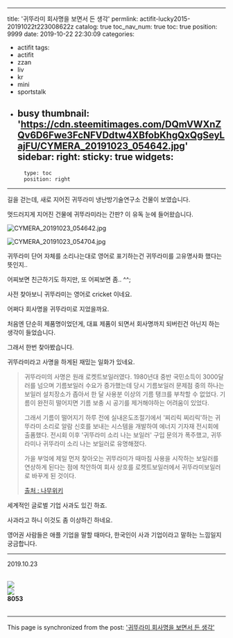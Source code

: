 
---
title: '귀뚜라미 회사명을 보면서 든 생각'
permlink: actifit-lucky2015-20191022t223008622z
catalog: true
toc_nav_num: true
toc: true
position: 9999
date: 2019-10-22 22:30:09
categories:
- actifit
tags:
- actifit
- zzan
- liv
- kr
- mini
- sportstalk
- busy
thumbnail: 'https://cdn.steemitimages.com/DQmVWXnZQv6D6Fwe3FcNFVDdtw4XBfobKhgQxQgSeyLajFU/CYMERA_20191023_054642.jpg'
sidebar:
    right:
        sticky: true
widgets:
    -
        type: toc
        position: right
---


길을 걷는데,
새로 지어진 귀뚜라미  냉난방기술연구소 건물이 보였습니다.

멋드러지게 지어진 건물에 귀뚜라미라는 간판? 이 유독 눈에 들어왔습니다.

![CYMERA_20191023_054642.jpg](https://cdn.steemitimages.com/DQmVWXnZQv6D6Fwe3FcNFVDdtw4XBfobKhgQxQgSeyLajFU/CYMERA_20191023_054642.jpg)

![CYMERA_20191023_054704.jpg](https://cdn.steemitimages.com/DQmZoEnzXKuNhRRqZGo2sWMuBhY7Hiaspt4CAkDWddxJCLK/CYMERA_20191023_054704.jpg)

귀뚜라미 단어 자체를 소리나는대로 영어로 표기하는건 귀뚜라미를 고유명사화 했다는 뜻인지..

어찌보면 친근하기도 하지만, 또 어찌보면 좀.. ^^;

사전 찾아보니 귀뚜라미는 영어로 cricket 이네요.

어쩌다 회사명을 귀뚜라미로 지었을까요.

처음엔 단순히 제품명이었던게, 대표 제품이 되면서 회사명까지 되버린건 아닌지 하는 생각이 들었습니다.

그래서 한번 찾아봤습니다.

귀뚜라미라고 사명을 하게된 재밌는 일화가 있네요.

>귀뚜라미의 사명은 원래 로켓트보일러였다. 1980년대 중반 국민소득이 3000달러를 넘으며 기름보일러 수요가 증가했는데 당시 기름보일러 문제점 중의 하나는 보일러 설치장소가 좁아서 한 달 사용분 이상의 기름 탱크를 부착할 수 없었다. 기름이 완전히 떨어지면 기름 보충 시 공기를 제거해야하는 어려움이 있었다.
>
>그래서 기름이 떨어지기 하루 전에 실내온도조절기에서 '찌리릭 찌리릭'하는 귀뚜라미 소리로 알람 신호를 보내는 시스템을 개발하여 에너지 기자재 전시회에 출품했다. 전시회 이후 '귀뚜라미 소리 나는 보일러' 구입 문의가 폭주했고, 귀뚜라미나 귀뚜라미 소리 나는 보일러로 유명해졌다.
>
>가을 부엌에 제일 먼저 찾아오는 귀뚜라미가 때마침 사용을 시작하는 보일러를 연상하게 된다는 점에 착안하여 회사 상호를 로켓트보일러에서 귀뚜라미보일러로 바꾸게 된 것이다.
>
>[출처 : 나무위키](https://namu.wiki/w/%EA%B7%80%EB%9A%9C%EB%9D%BC%EB%AF%B8%EA%B7%B8%EB%A3%B9)
>


세계적인 글로벌 기업 사과도 있긴 하죠.

사과라고 하니 이것도 좀 이상하긴 하네요.

영어권 사람들은 애플 기업을 말할 때마다, 한국인이 사과 기업이라고 말하는 느낌일지 궁금합니다.


***

2019.10.23

<br><img src="https://cdn.steemitimages.com/DQmXv9QWiAYiLCSr3sKxVzUJVrgin3ZZWM2CExEo3fd5GUS/sep3.png"><br><table>	<tr>		<img src="https://cdn.steemitimages.com/DQmRgAoqi4vUVymaro8hXdRraNX6LHkXhMRBZxEo5vVWXDN/ACTIVITYCOUNT.png">	</tr>	<tr>		<div class="text-center"><b>8053</b></div>	</tr></table><table>	<tr>

- - -

This page is synchronized from the post: ['귀뚜라미 회사명을 보면서 든 생각'](https://steemit.com/@lucky2015/actifit-lucky2015-20191022t223008622z)
